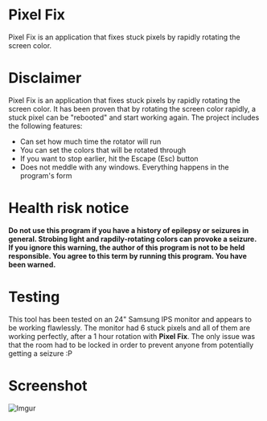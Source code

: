 # Pixel Fix
Pixel Fix is an application that fixes stuck pixels by rapidly rotating the screen color.

# Disclaimer
Pixel Fix is an application that fixes stuck pixels by rapidly rotating the screen color. It has been proven that by rotating the screen
color rapidly, a stuck pixel can be "rebooted" and start working again. The project includes the following features:

* Can set how much time the rotator will run
* You can set the colors that will be rotated through
* If you want to stop earlier, hit the Escape (Esc) button
* Does not meddle with any windows. Everything happens in the program's form

# Health risk notice
**Do not use this program if you have a history of epilepsy or seizures in general. Strobing light and rapdily-rotating colors can provoke a seizure. If you ignore this warning, the author of this program is not to be held responsible. You agree to this term by running this program. You have been warned.**

# Testing
This tool has been tested on an 24" Samsung IPS monitor and appears to be working flawlessly. The monitor had 6 stuck pixels and all of them are working perfectly, after a 1 hour rotation with **Pixel Fix**. The only issue was that the room had to be locked in order to prevent anyone from potentially getting a seizure :P

# Screenshot

![Imgur](http://i.imgur.com/Pgxr8Og.png)
